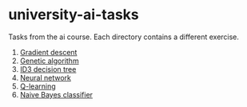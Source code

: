 # university-ai-tasks
Tasks from the ai course.
Each directory contains a different exercise.

1. [Gradient descent](/gradient/)
2. [Genetic algorithm](/genetic_algorithm/)
3. [ID3 decision tree](/id3/)
4. [Neural network](/neural_network/)
5. [Q-learning](/qlearning/)
6. [Naive Bayes classifier](/naive_bayes/)
